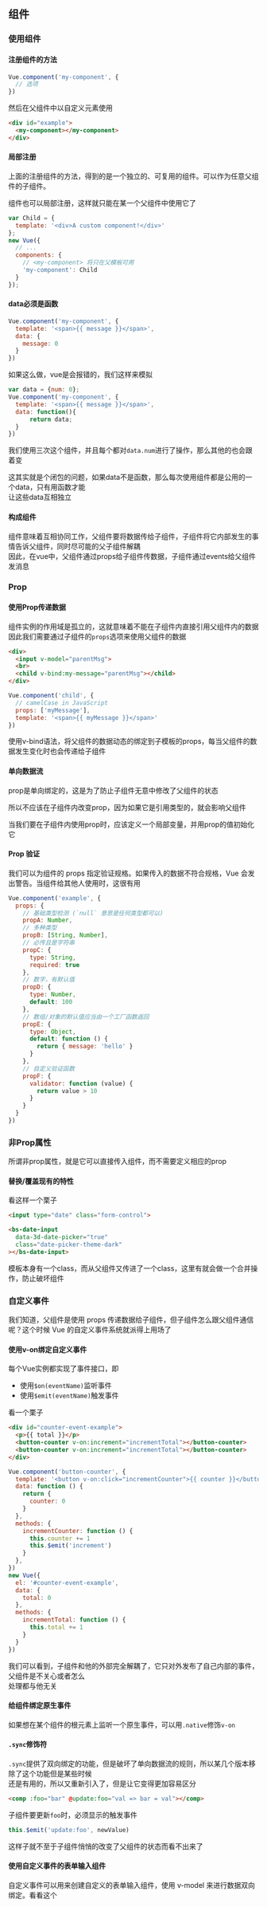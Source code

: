 ## 组件

### 使用组件

#### 注册组件的方法

```javascript
Vue.component('my-component', {
  // 选项
})
```
然后在父组件中以自定义元素使用
```html
<div id="example">
  <my-component></my-component>
</div>
```

#### 局部注册

上面的注册组件的方法，得到的是一个独立的、可复用的组件。可以作为任意父组件的子组件。   

组件也可以局部注册，这样就只能在某一个父组件中使用它了
```javascript
var Child = {
  template: '<div>A custom component!</div>'
};
new Vue({
  // ...
  components: {
    // <my-component> 将只在父模板可用
    'my-component': Child
  }
});
```

#### data必须是函数

```javascript
Vue.component('my-component', {
  template: '<span>{{ message }}</span>',
  data: {
    message: 0
  }
})
```
如果这么做，vue是会报错的，我们这样来模拟
```javascript
var data = {num: 0};
Vue.component('my-component', {
  template: '<span>{{ message }}</span>',
  data: function(){
      return data;
  }
})
```
我们使用三次这个组件，并且每个都对`data.num`进行了操作，那么其他的也会跟着变
    
这其实就是个闭包的问题，如果data不是函数，那么每次使用组件都是公用的一个data，只有用函数才能   
让这些data互相独立

#### 构成组件

组件意味着互相协同工作，父组件要将数据传给子组件，子组件将它内部发生的事情告诉父组件，同时尽可能的父子组件解耦    
因此，在vue中，父组件通过props给子组件传数据，子组件通过events给父组件发消息

### Prop

#### 使用Prop传递数据

组件实例的作用域是孤立的，这就意味着不能在子组件内直接引用父组件内的数据    
因此我们需要通过子组件的`props`选项来使用父组件的数据

```html
<div>
  <input v-model="parentMsg">
  <br>
  <child v-bind:my-message="parentMsg"></child>
</div>
```
```javascript
Vue.component('child', {
  // camelCase in JavaScript
  props: ['myMessage'],
  template: '<span>{{ myMessage }}</span>'
})
```
使用v-bind语法，将父组件的数据动态的绑定到子模板的props，每当父组件的数据发生变化时也会传递给子组件

#### 单向数据流

prop是单向绑定的，这是为了防止子组件无意中修改了父组件的状态

所以不应该在子组件内改变prop，因为如果它是引用类型的，就会影响父组件 

当我们要在子组件内使用prop时，应该定义一个局部变量，并用prop的值初始化它

#### Prop 验证

我们可以为组件的 props 指定验证规格。如果传入的数据不符合规格，Vue 会发出警告。当组件给其他人使用时，这很有用

```javascript
Vue.component('example', {
  props: {
    // 基础类型检测 (`null` 意思是任何类型都可以)
    propA: Number,
    // 多种类型
    propB: [String, Number],
    // 必传且是字符串
    propC: {
      type: String,
      required: true
    },
    // 数字，有默认值
    propD: {
      type: Number,
      default: 100
    },
    // 数组/对象的默认值应当由一个工厂函数返回
    propE: {
      type: Object,
      default: function () {
        return { message: 'hello' }
      }
    },
    // 自定义验证函数
    propF: {
      validator: function (value) {
        return value > 10
      }
    }
  }
})
```

### 非Prop属性

所谓非prop属性，就是它可以直接传入组件，而不需要定义相应的prop

#### 替换/覆盖现有的特性

看这样一个栗子

```html
<input type="date" class="form-control">

<bs-date-input
  data-3d-date-picker="true"
  class="date-picker-theme-dark"
></bs-date-input>
```

模板本身有一个class，而从父组件又传进了一个class，这里有就会做一个合并操作，防止破坏组件

### 自定义事件

我们知道，父组件是使用 props 传递数据给子组件，但子组件怎么跟父组件通信呢？这个时候 Vue 的自定义事件系统就派得上用场了

#### 使用v-on绑定自定义事件

每个Vue实例都实现了事件接口，即

* 使用`$on(eventName)`监听事件
* 使用`$emit(eventName)`触发事件

看一个栗子

```html
<div id="counter-event-example">
  <p>{{ total }}</p>
  <button-counter v-on:increment="incrementTotal"></button-counter>
  <button-counter v-on:increment="incrementTotal"></button-counter>
</div>
```
```javascript
Vue.component('button-counter', {
  template: '<button v-on:click="incrementCounter">{{ counter }}</button>',
  data: function () {
    return {
      counter: 0
    }
  },
  methods: {
    incrementCounter: function () {
      this.counter += 1
      this.$emit('increment')
    }
  },
})
new Vue({
  el: '#counter-event-example',
  data: {
    total: 0
  },
  methods: {
    incrementTotal: function () {
      this.total += 1
    }
  }
})
```

我们可以看到，子组件和他的外部完全解耦了，它只对外发布了自己内部的事件，父组件是不关心或者怎么    
处理都与他无关

#### 给组件绑定原生事件

如果想在某个组件的根元素上监听一个原生事件，可以用`.native`修饰`v-on`

#### `.sync`修饰符

`.sync`提供了双向绑定的功能，但是破坏了单向数据流的规则，所以某几个版本移除了这个功能但是某些时候    
还是有用的，所以又重新引入了，但是让它变得更加容易区分

```html
<comp :foo="bar" @update:foo="val => bar = val"></comp>
```
子组件要更新`foo`时，必须显示的触发事件
```javascript
this.$emit('update:foo', newValue)
```
这样子就不至于子组件悄悄的改变了父组件的状态而看不出来了

#### 使用自定义事件的表单输入组件

自定义事件可以用来创建自定义的表单输入组件，使用 v-model 来进行数据双向绑定。看看这个





